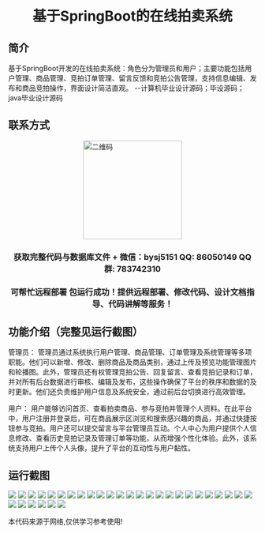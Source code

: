 <p><h1 align="center">基于SpringBoot的在线拍卖系统</h1></p>

## 简介
基于SpringBoot开发的在线拍卖系统：角色分为管理员和用户；主要功能包括用户管理、商品管理、竞拍订单管理、留言反馈和竞拍公告管理，支持信息编辑、发布和商品竞拍操作，界面设计简洁直观。    --计算机毕业设计源码；毕设源码；java毕业设计源码


## 联系方式
<img src="https://bs-1329754181.cos.ap-shanghai.myqcloud.com/wx.jpg" alt="二维码" style="display: block; margin: 0 auto;" width="200px">
<p><h3 align="center">获取完整代码与数据库文件 + 微信：bysj5151 QQ: 86050149 QQ群: 783742310</h3></p>
<p><h3 align="center">可帮忙远程部署 包运行成功！提供远程部署、修改代码、设计文档指导、代码讲解等服务！</h3></p>

## 功能介绍（完整见运行截图）
管理员： 管理员通过系统执行用户管理、商品管理、订单管理及系统管理等多项职能。他们可以新增、修改、删除商品及商品类别，通过上传及预览功能管理图片和轮播图。此外，管理员还有权管理竞拍公告、回复留言、查看竞拍记录和订单，并对所有后台数据进行审核、编辑及发布，这些操作确保了平台的秩序和数据的及时更新。他们还负责维护用户信息及系统安全，通过前后台切换进行高效管理。

用户： 用户能够访问首页、查看拍卖商品、参与竞拍并管理个人资料。在此平台中，用户注册并登录后，可在商品展示区浏览和搜索感兴趣的商品，并通过快捷按钮参与竞拍。用户还可以提交留言与平台管理员互动。个人中心为用户提供个人信息修改、查看历史竞拍记录及管理订单等功能，从而增强个性化体验。此外，该系统支持用户上传个人头像，提升了平台的互动性与用户黏性。


## 运行截图
![](https://bs-1329754181.cos.ap-shanghai.myqcloud.com/spring/OnlineAuctionSystem/img/001.jpg)
![](https://bs-1329754181.cos.ap-shanghai.myqcloud.com/spring/OnlineAuctionSystem/img/002.jpg)
![](https://bs-1329754181.cos.ap-shanghai.myqcloud.com/spring/OnlineAuctionSystem/img/003.jpg)
![](https://bs-1329754181.cos.ap-shanghai.myqcloud.com/spring/OnlineAuctionSystem/img/004.jpg)
![](https://bs-1329754181.cos.ap-shanghai.myqcloud.com/spring/OnlineAuctionSystem/img/005.jpg)
![](https://bs-1329754181.cos.ap-shanghai.myqcloud.com/spring/OnlineAuctionSystem/img/006.jpg)
![](https://bs-1329754181.cos.ap-shanghai.myqcloud.com/spring/OnlineAuctionSystem/img/007.jpg)
![](https://bs-1329754181.cos.ap-shanghai.myqcloud.com/spring/OnlineAuctionSystem/img/008.jpg)
![](https://bs-1329754181.cos.ap-shanghai.myqcloud.com/spring/OnlineAuctionSystem/img/009.jpg)
![](https://bs-1329754181.cos.ap-shanghai.myqcloud.com/spring/OnlineAuctionSystem/img/010.jpg)
![](https://bs-1329754181.cos.ap-shanghai.myqcloud.com/spring/OnlineAuctionSystem/img/011.jpg)
![](https://bs-1329754181.cos.ap-shanghai.myqcloud.com/spring/OnlineAuctionSystem/img/012.jpg)
![](https://bs-1329754181.cos.ap-shanghai.myqcloud.com/spring/OnlineAuctionSystem/img/013.jpg)
![](https://bs-1329754181.cos.ap-shanghai.myqcloud.com/spring/OnlineAuctionSystem/img/014.jpg)
![](https://bs-1329754181.cos.ap-shanghai.myqcloud.com/spring/OnlineAuctionSystem/img/015.jpg)
![](https://bs-1329754181.cos.ap-shanghai.myqcloud.com/spring/OnlineAuctionSystem/img/016.jpg)
![](https://bs-1329754181.cos.ap-shanghai.myqcloud.com/spring/OnlineAuctionSystem/img/017.jpg)
![](https://bs-1329754181.cos.ap-shanghai.myqcloud.com/spring/OnlineAuctionSystem/img/018.jpg)
![](https://bs-1329754181.cos.ap-shanghai.myqcloud.com/spring/OnlineAuctionSystem/img/019.jpg)
![](https://bs-1329754181.cos.ap-shanghai.myqcloud.com/spring/OnlineAuctionSystem/img/020.jpg)
![](https://bs-1329754181.cos.ap-shanghai.myqcloud.com/spring/OnlineAuctionSystem/img/021.jpg)
![](https://bs-1329754181.cos.ap-shanghai.myqcloud.com/spring/OnlineAuctionSystem/img/022.jpg)
![](https://bs-1329754181.cos.ap-shanghai.myqcloud.com/spring/OnlineAuctionSystem/img/023.jpg)
![](https://bs-1329754181.cos.ap-shanghai.myqcloud.com/spring/OnlineAuctionSystem/img/024.jpg)
![](https://bs-1329754181.cos.ap-shanghai.myqcloud.com/spring/OnlineAuctionSystem/img/025.jpg)
![](https://bs-1329754181.cos.ap-shanghai.myqcloud.com/spring/OnlineAuctionSystem/img/026.jpg)
![](https://bs-1329754181.cos.ap-shanghai.myqcloud.com/spring/OnlineAuctionSystem/img/027.jpg)
![](https://bs-1329754181.cos.ap-shanghai.myqcloud.com/spring/OnlineAuctionSystem/img/028.jpg)
![](https://bs-1329754181.cos.ap-shanghai.myqcloud.com/spring/OnlineAuctionSystem/img/029.jpg)
![](https://bs-1329754181.cos.ap-shanghai.myqcloud.com/spring/OnlineAuctionSystem/img/030.jpg)
![](https://bs-1329754181.cos.ap-shanghai.myqcloud.com/spring/OnlineAuctionSystem/img/031.jpg)

<p>本代码来源于网络,仅供学习参考使用!</p>
